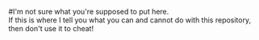 #I'm not sure what you're supposed to put here.  
If this is where I tell you what you can and cannot do with this repository, then don't use it to cheat!
